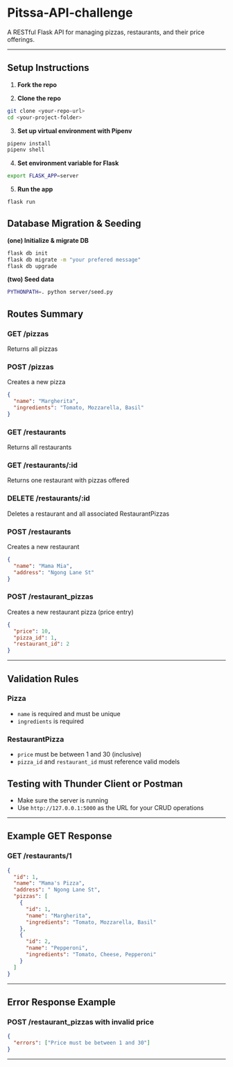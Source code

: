 # Pitssa-API-challenge

A RESTful Flask API for managing pizzas, restaurants, and their price offerings.

---

##  Setup Instructions

1. **Fork the repo**

2. **Clone the repo**

```bash
git clone <your-repo-url>
cd <your-project-folder>
```

3. **Set up virtual environment with Pipenv**

```bash
pipenv install
pipenv shell
```

4. **Set environment variable for Flask**

```bash
export FLASK_APP=server
```

5. **Run the app**

```bash
flask run
```

##  Database Migration & Seeding

**(one) Initialize & migrate DB**

```bash
flask db init
flask db migrate -m "your prefered message"
flask db upgrade
```

**(two) Seed data**

```bash
PYTHONPATH=. python server/seed.py
```

##  Routes Summary

### GET /pizzas

Returns all pizzas

### POST /pizzas

Creates a new pizza

```json
{
  "name": "Margherita",
  "ingredients": "Tomato, Mozzarella, Basil"
}
```

### GET /restaurants

Returns all restaurants

### GET /restaurants/\:id

Returns one restaurant with pizzas offered

### DELETE /restaurants/\:id

Deletes a restaurant and all associated RestaurantPizzas

### POST /restaurants

Creates a new restaurant

```json
{
  "name": "Mama Mia",
  "address": "Ngong Lane St"
}
```

### POST /restaurant\_pizzas

Creates a new restaurant pizza (price entry)

```json
{
  "price": 10,
  "pizza_id": 1,
  "restaurant_id": 2
}
```

---

## Validation Rules

### Pizza

* `name` is required and must be unique
* `ingredients` is required

### RestaurantPizza

* `price` must be between 1 and 30 (inclusive)
* `pizza_id` and `restaurant_id` must reference valid models

##  Testing with Thunder Client or Postman

* Make sure the server is running
* Use `http://127.0.0.1:5000` as the URL for your CRUD operations

---

##  Example GET Response

### GET /restaurants/1

```json
{
  "id": 1,
  "name": "Mama's Pizza",
  "address": " Ngong Lane St",
  "pizzas": [
    {
      "id": 1,
      "name": "Margherita",
      "ingredients": "Tomato, Mozzarella, Basil"
    },
    {
      "id": 2,
      "name": "Pepperoni",
      "ingredients": "Tomato, Cheese, Pepperoni"
    }
  ]
}
```

---

## Error Response Example

### POST /restaurant\_pizzas with invalid price

```json
{
  "errors": ["Price must be between 1 and 30"]
}
```

---
